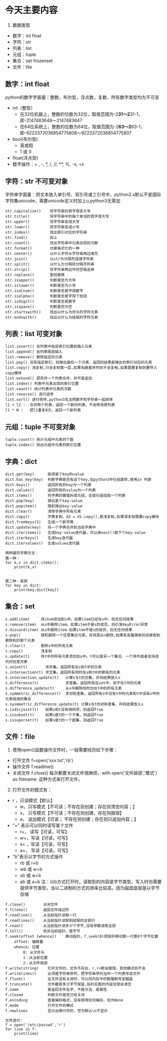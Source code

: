 # 今天主要内容
1. 数据类型
- 数字：int float
- 字符：str
- 列表：list
- 元组：tuple
- 集合：set frozenset
- 文件：file

## 数字：int float

python的数字字面量：整数，布尔型，浮点数，复数，所有数字类型均为不可变
- int（整型）
   - 在32位机器上，整数的位数为32位，取值范围为-2**31～2**31-1，即-2147483648～2147483647
   - 在64位系统上，整数的位数为64位，取值范围为-2**63～2**63-1，即-9223372036854775808～9223372036854775807
- bool(布尔型)
   - 真或假
   - 1 或 0
- float(浮点型)
- 数字操作：+ , -, *, /, //, **, %, -x, +x

## 字符：str 不可变对象

字符串字面量：把文本放入单引号、双引号或三引号中，python2.x默认不是国际字符集unicode，需要unicode定义时加上u,python3无需加
```
str.capitalize()    将字符串的首字母变大写
str.title()         将字符串中的每个单词的首字母大写
str.upper()         将字符串变成大写
str.lower()         将字符串变成小写
str.index()         找出索引对应的字符串
str.find()          同上
str.count()         找出字符串中元素出现的次数
str.format()        也是格式化的一种
str.center()        以什么字符从字符串两边填充
str.join()          以str为分隔符连接字符串
str.split()         以什么为分隔符分隔字符串
str.strip()         将字符串两边中的空格去掉
str.replace()       查找替换
str.isupper()       判断是否为大写
str.islower()       判断是否为小写
str.isalnum()       判断是否是字母数字
str.isalpha()       判断是否是字母下划线
str.isdigit()       判断是否是数字
str.isspace()       判断是否为空
str.startswith()    找出以什么为开头的字符元素
str.endswith()      找出以什么为结尾的字符元素
```

## 列表：list 可变对象
```
list.insert() 在列表中指定索引位置前插入元素
list.append() 在列表尾部插入
list.remove() 删除指定的元素
list.pop() 没有指定索引，则弹出最后一个元素，返回的结果是弹出的索引对应的元素
list.copy() 浅复制,只会复制第一层,如果有嵌套序列则不会复制,如果需要复制则要导入copy模块
list.extend() 把另外一个列表合并，并不是追加
list.index() 列表中元素出现的索引位置
list.count() 统计列表中元素的次数
list.reverse() 进行逆序
list.sort() 进行排序,python3无法把数字和字符串一起排序
l1 + l2 :  合并两个列表，返回一个新的列表，不会修改原列表
l1 * N :   把l1重复N次，返回一个新列表
```

## 元组：tuple 不可变对象
```
tuple.count() 统计元组中元素的个数
tuple.index() 找出元组中元素的索引位置
```

## 字典：dict
```
dict.get(key)      取得某个key的value
dict.has_key(key)  判断字典是否有这个key,在python3中已经废除,使用in 判断
dict.keys()        返回所有的key为一个列表
dict.values()      返回所有的value为一个列表
dict.items()       将字典的键值拆成元组，全部元组组成一个列表
dict.pop(key)      弹出某个key-value
dict.popitem()     随机弹出key-value
dict.clear()       清除字典中所有元素
dict.copy()        字典复制，d2 = d1.copy(),是浅复制,如果深复制需要copy模块
dict.fromkeys(S)   生成一个新字典
dict.update(key)   将一个字典合并到当前字典中
dict.iteritems()   生成key-value迭代器，可以用next()取下个key-value
dict.iterkeys()    生成key迭代器
dict.itervalues()  生成values迭代器

两种遍历字典方法：
第一种：
for k,v in dict.items():
    print(k,v)


第二种：高效
for key in dict:
    print(key,dict[key])
```

## 集合：set 
```
s.add(item)     将item添加到s中。如果item已经在s中，则无任何效果
s.remove(item)  从s中删除item。如果item不是s的成员，则引发KeyError异常
s.discard(item) 从s中删除item.如果item不是s的成员，则无任何效果
s.pop()         随机删除一个任意集合元素，并将其从s删除,如果有变量接收则会接收到删除到的那个元素
s.clear()       删除s中的所有元素
s.copy()        浅复制
s.update(t)     将t中的所有元素添加到s中。t可以是另一个集合、一个序列或者支持迭代的任意对象
s.union(t)        求并集。返回所有在s和t中的元素
s.intersection(t) 求交集。返回所有同时在s和t中的都有的元素
s.intersection_update(t)   计算s与t的交集，并将结果放入s
s.difference(t)            求差集。返回所有在set中，但不在t中的元素
s.difference_update(t)     从s中删除同时也在t中的所有元素
s.symmetric_difference(t)  求对称差集。返回所有s中没有t中的元素和t中没有s中的元素组成的集合
s.sysmmetric_difference_update(t) 计算s与t的对称差集，并将结果放入s
s.isdisjoint(t)   如果s和t没有相同项，则返回True
s.issubset(t)     如果s是t的一个子集，则返回True
s.issuperset(t)   如果s是t的一个超集，则返回True
```

## 文件：file
1. 使用open()函数操作文件时，一般需要经历如下步骤：
- 打开文件 f=open('xxx.txt','rb')
- 操作文件 f.readline()
- 关闭文件 f.close()
每次都要关闭文件很麻烦，with open('文件路径','模式') as filename: 这种方式来打开文件。

2. 打开文件的模式有：
- r ，只读模式【默认】
   - w，只写模式【不可读；不存在则创建；存在则清空内容；】
   - x， 只写模式【不可读；不存在则创建，存在则报错】
   - a， 追加模式【可读；   不存在则创建；存在则只追加内容；】
- "+" 表示可以同时读写某个文件
   - r+， 读写【可读，可写】
   - w+，写读【可读，可写】
   - x+ ，写读【可读，可写】
   - a+， 写读【可读，可写】
- "b"表示以字节的方式操作
   - rb  或 r+b
   - wb 或 w+b
   - xb 或 w+b
   - ab 或 a+b
注：以b方式打开时，读取到的内容是字节类型，写入时也需要提供字节类型，当以二进制的方式的效率比较高，因为磁盘底层是以字节存储

```
f.close()        关闭文件
f.fileno()       返回文件描述符
f.readline()     从当前指针读取一行
f.readlines()    从当前指针读取到结尾的全部行
f.read()         从当前指针读多少个字节,没有参数读取全部
f.tell()         告诉当前指针，是字节
f.seek(offset [whence])    移动指针，f.seek(0)把指针移动第一行第0个字节位置
    offset: 偏移量
    whence: 位置
        0: 从文件头
        1：从当前位置
        2：从文件尾部
f.write(string)    打开文件时，文件不存在，r,r+都会报错，其他模式则不会
f.writelines()     必须是字符串序列，把字符串序列当作一个列表写进文件
f.flush()          在文件没有关闭时，可以将内存中的数据刷写至磁盘
f.truncate()       文件截取多少字节保留,指针后面的内容全部会清空
f.name             是返回文件名字，不是方法，是属性    
f.closed           判断文件是否已经关闭
f.encoding         查看编码格式，没有使用任何编码，则为None
f.mode             打开文件的模式
f.newlines         显示出换行符的，空为默认\n不显示

文件迭代：
f = open('/etc/passwd','r')
for line in f:
    print(line)
```




